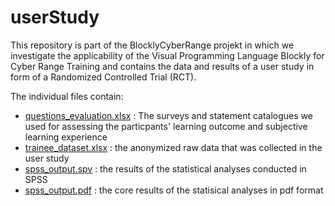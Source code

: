 # userStudy

This repository is part of the BlocklyCyberRange projekt in which we investigate the applicability of the Visual Programming Language Blockly for Cyber Range Training and contains the data and results of a user study in form of a Randomized Controlled Trial (RCT).

The individual files contain:
 - [questions_evaluation.xlsx](https://github.com/BlocklyCyberRange/userStudy/blob/main/questions_evaluation.xlsx) : The surveys and statement catalogues we used for assessing the particpants' learning outcome and subjective learning experience
 - [trainee_dataset.xlsx](https://github.com/BlocklyCyberRange/userStudy/blob/main/trainee_dataset.xlsx) : the anonymized raw data that was collected in the user study
 - [spss_output.spv](https://github.com/BlocklyCyberRange/userStudy/blob/main/spss_output.spv) : the results of the statistical analyses conducted in SPSS
 - [spss_output.pdf](https://github.com/BlocklyCyberRange/userStudy/blob/main/spss_output.pdf) : the core results of the statisical analyses in pdf format
